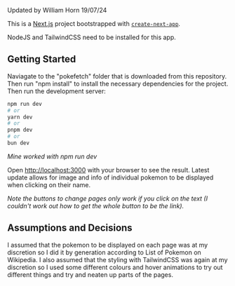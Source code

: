 Updated by William Horn 19/07/24

This is a [Next.js](https://nextjs.org/) project bootstrapped with [`create-next-app`](https://github.com/vercel/next.js/tree/canary/packages/create-next-app).

NodeJS and TailwindCSS need to be installed for this app.



## Getting Started

Naviagate to the "pokefetch" folder that is downloaded from this repository.
Then run "npm install" to install the necessary dependencies for the project.
Then run the development server:

```bash
npm run dev
# or
yarn dev
# or
pnpm dev
# or
bun dev
```
*Mine worked with npm run dev*


Open [http://localhost:3000](http://localhost:3000) with your browser to see the result.
Latest update allows for image and info of individual pokemon to be displayed when clicking on their name.

*Note the buttons to change pages only work if you click on the text (I couldn't work out how to get the whole button to be the link).*


## Assumptions and Decisions

I assumed that the pokemon to be displayed on each page was at my discretion so I did it by generation according to List of Pokemon on Wikipedia.
I also assumed that the styling with TailwindCSS was again at my discretion so I used some different colours and hover animations to try out different things and try and neaten up parts of the pages.
